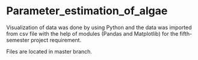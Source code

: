 # Parameter_estimation_of_algae
Visualization of data was done by using Python and the data was imported from csv file with the help of modules (Pandas and Matplotlib) for the fifth-semester project requirement.

Files are located in master branch.
